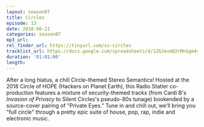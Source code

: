 ```yaml
---
layout: season07
title: Circles
episode: 13
date: 2018-06-21
categories: season07
mp3_url: 
rel_finder_url: https://tinyurl.com/ss-circles
tracklist_url: https://docs.google.com/spreadsheets/d/1ZGJevmD2rMnSgm4vJbz1SJKKWHN5esNgBx4ou-1GFZA/edit?usp=sharing
duration: '01:01:00'
length:
---
```


After a long hiatus, a chill Circle-themed Stereo Semantics! Hosted at the 2018 Circle of HOPE (Hackers on Planet Earth), this Radio Statler co-production features a mixture of security-themed tracks (from Cardi B's _Invasion of Privacy_ to Silent Circles's pseudo-80s tunage) bookended by a source-cover pairing of "Private Eyes." Tune in and chill out, we'll bring you "full circle" through a pretty epic suite of house, pop, rap, indie and electronic music. 